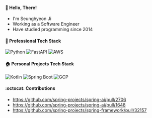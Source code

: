 #### 👋 Hello, There!
- I'm Seunghyeon Ji
- Working as a Software Engineer
- Have studied programming since 2014

#### 🏢 Professional Tech Stack
![Python](https://img.shields.io/badge/Python-3776AB?&style=for-the-badge&logo=Python&color=232F3E&logoColor=FFFFFF)
![FastAPI](https://img.shields.io/badge/FastAPI-005571?style=for-the-badge&logo=fastapi&color=232F3E&logoColor=FFFFFF)
![AWS](https://img.shields.io/badge/AWS-%23ED8B0?style=for-the-badge&logo=amazonwebservices&color=232F3E&logoColor=FFFFFF)

#### 🏠 Personal Projects Tech Stack
![Kotlin](https://img.shields.io/badge/Kotlin-%23ED8B0?style=for-the-badge&logo=Kotlin&color=232F3E&logoColor=FFFFFF) 
![Spring Boot](https://img.shields.io/badge/Spring_Boot-%23ED8B0?style=for-the-badge&logo=springboot&color=232F3E&logoColor=FFFFFF) 
![GCP](https://img.shields.io/badge/-Google%20Cloud%20Platform-4285F4?style=for-the-badge&logo=google%20cloud&color=232F3E&logoColor=FFFFFF)

#### :octocat: Contributions
- https://github.com/spring-projects/spring-ai/pull/2706
- https://github.com/spring-projects/spring-ai/pull/1648
- https://github.com/spring-projects/spring-framework/pull/32157
